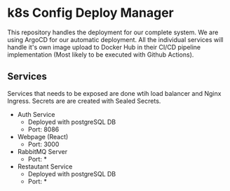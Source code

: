 # k8s Config Deploy Manager
This repository handles the deployment for our complete system. We are using ArgoCD for our automatic deployment. All the individual services will handle it's own image upload to Docker Hub in their CI/CD pipeline implementation (Most likely to be executed with Github Actions). 

## Services 
Services that needs to be exposed are done wtih load balancer and Nginx Ingress. Secrets are are created with Sealed Secrets.

- Auth Service
  - Deployed with postgreSQL DB
  - Port: 8086
- Webpage (React)  
  - Port: 3000
- RabbitMQ Server
  - Port: *
- Restautant Service
  - Deployed with postgreSQL DB
  - Port: *
